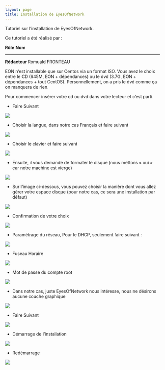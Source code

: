 ```yaml
---
layout: page
title: Installation de EyesOfNetwork
---
```


Tutoriel sur l’installation de EyesOfNetwork.

Ce tutoriel a été réalisé par :

  **Rôle**        **Nom**
  --------------- ------------------
  **Rédacteur**   Romuald FRONTEAU

EON n’est installable que sur Centos via un format ISO. Vous avez le
choix entre le CD (645M, EON + dépendances) ou le dvd (3.7G, EON +
dépendances + tout CentOS). Personnellement, on a pris le dvd comme ça
on manquera de rien.

Pour commencer insérer votre cd ou dvd dans votre lecteur et c’est
parti.

-   Faire Suivant

[![](/assets/media/eon-image1.png@w=700)](/_detail/eon-image1.png@id=eyesofnetwork%253Aeyesofnetwork-iso-install.html "eon-image1.png")

-   Choisir la langue, dans notre cas Français et faire suivant

[![](/assets/media/eon-image2.png@w=700)](/_detail/eon-image2.png@id=eyesofnetwork%253Aeyesofnetwork-iso-install.html "eon-image2.png")

-   Choisir le clavier et faire suivant

[![](/assets/media/eon-image3.png@w=700)](/_detail/eon-image3.png@id=eyesofnetwork%253Aeyesofnetwork-iso-install.html "eon-image3.png")

-   Ensuite, il vous demande de formater le disque (nous mettons « oui »
    car notre machine est vierge)

[![](/assets/media/eon-image4.png@w=700)](/_detail/eon-image4.png@id=eyesofnetwork%253Aeyesofnetwork-iso-install.html "eon-image4.png")

-   Sur l’image ci-dessous, vous pouvez choisir la manière dont vous
    allez gérer votre espace disque (pour notre cas, ce sera une
    installation par défaut)

[![](/assets/media/eon-image5.png@w=700)](/_detail/eon-image5.png@id=eyesofnetwork%253Aeyesofnetwork-iso-install.html "eon-image5.png")

-   Confirmation de votre choix

[![](/assets/media/eon-image6.png@w=700)](/_detail/eon-image6.png@id=eyesofnetwork%253Aeyesofnetwork-iso-install.html "eon-image6.png")

-   Paramétrage du réseau, Pour le DHCP, seulement faire suivant :

[![](/assets/media/eon-image7.png@w=700)](/_detail/eon-image7.png@id=eyesofnetwork%253Aeyesofnetwork-iso-install.html "eon-image7.png")

-   Fuseau Horaire

[![](/assets/media/eon-image8.png@w=700)](/_detail/eon-image8.png@id=eyesofnetwork%253Aeyesofnetwork-iso-install.html "eon-image8.png")

-   Mot de passe du compte root

[![](/assets/media/eon-image9.png@w=700)](/_detail/eon-image9.png@id=eyesofnetwork%253Aeyesofnetwork-iso-install.html "eon-image9.png")

-   Dans notre cas, juste EyesOfNetwork nous intéresse, nous ne désirons
    aucune couche graphique

[![](/assets/media/eon-image10.png@w=700)](/_detail/eon-image10.png@id=eyesofnetwork%253Aeyesofnetwork-iso-install.html "eon-image10.png")

-   Faire Suivant

[![](/assets/media/eon-image11.png@w=700)](/_detail/eon-image11.png@id=eyesofnetwork%253Aeyesofnetwork-iso-install.html "eon-image11.png")

-   Démarrage de l’installation

[![](/assets/media/eon-image12.png@w=700)](/_detail/eon-image12.png@id=eyesofnetwork%253Aeyesofnetwork-iso-install.html "eon-image12.png")

-   Redémarrage

[![](/assets/media/eon-image13.png@w=700)](/_detail/eon-image13.png@id=eyesofnetwork%253Aeyesofnetwork-iso-install.html "eon-image13.png")